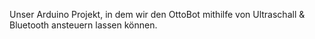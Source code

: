 Unser Arduino Projekt, in dem wir den OttoBot mithilfe von Ultraschall & Bluetooth ansteuern lassen können.
